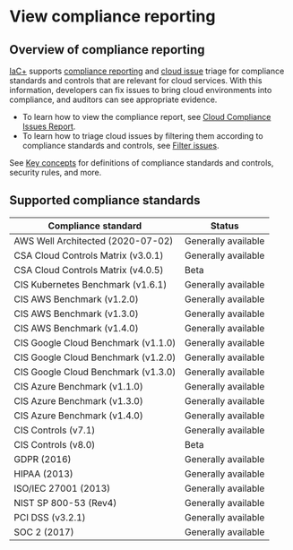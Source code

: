# View compliance reporting

## Overview of compliance reporting

[IaC+](../../scan-infrastructure/snyk-iac+/) supports [compliance reporting](../../manage-issues/reporting/available-snyk-reports.md#cloud-compliance-issues-report) and [cloud issue](cloud-and-integrated-iac-issues/) triage for compliance standards and controls that are relevant for cloud services. With this information, developers can fix issues to bring cloud environments into compliance, and auditors can see appropriate evidence.

* To learn how to view the compliance report, see [Cloud Compliance Issues Report](../../manage-issues/reporting/available-snyk-reports.md#cloud-compliance-issues-report).
* To learn how to triage cloud issues by filtering them according to compliance standards and controls, see [Filter issues](cloud-and-integrated-iac-issues/view-cloud-and-integragted-iac-issues-in-the-snyk-web-ui.md#filter-issues).

See [Key concepts](key-concepts-in-iac+.md) for definitions of compliance standards and controls, security rules, and more.

## Supported compliance standards

| Compliance standard                 | Status              |
| ----------------------------------- | ------------------- |
| AWS Well Architected (2020-07-02)   | Generally available |
| CSA Cloud Controls Matrix (v3.0.1)  | Generally available |
| CSA Cloud Controls Matrix (v4.0.5)  | Beta                |
| CIS Kubernetes Benchmark (v1.6.1)   | Generally available |
| CIS AWS Benchmark (v1.2.0)          | Generally available |
| CIS AWS Benchmark (v1.3.0)          | Generally available |
| CIS AWS Benchmark (v1.4.0)          | Generally available |
| CIS Google Cloud Benchmark (v1.1.0) | Generally available |
| CIS Google Cloud Benchmark (v1.2.0) | Generally available |
| CIS Google Cloud Benchmark (v1.3.0) | Generally available |
| CIS Azure Benchmark (v1.1.0)        | Generally available |
| CIS Azure Benchmark (v1.3.0)        | Generally available |
| CIS Azure Benchmark (v1.4.0)        | Generally available |
| CIS Controls (v7.1)                 | Generally available |
| CIS Controls (v8.0)                 | Beta                |
| GDPR (2016)                         | Generally available |
| HIPAA (2013)                        | Generally available |
| ISO/IEC 27001 (2013)                | Generally available |
| NIST SP 800-53 (Rev4)               | Generally available |
| PCI DSS (v3.2.1)                    | Generally available |
| SOC 2 (2017)                        | Generally available |
